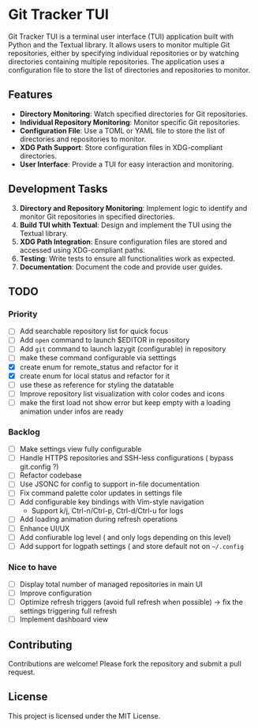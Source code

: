 # Git Tracker TUI

Git Tracker TUI is a terminal user interface (TUI) application built with Python and the Textual library. It allows users to monitor multiple Git repositories, either by specifying individual repositories or by watching directories containing multiple repositories. The application uses a configuration file to store the list of directories and repositories to monitor.

## Features

- **Directory Monitoring**: Watch specified directories for Git repositories.
- **Individual Repository Monitoring**: Monitor specific Git repositories.
- **Configuration File**: Use a TOML or YAML file to store the list of directories and repositories to monitor.
- **XDG Path Support**: Store configuration files in XDG-compliant directories.
- **User Interface**: Provide a TUI for easy interaction and monitoring.

## Development Tasks

3. **Directory and Repository Monitoring**: Implement logic to identify and monitor Git repositories in specified directories.
4. **Build TUI whith Textual**: Design and implement the TUI using the Textual library.
5. **XDG Path Integration**: Ensure configuration files are stored and accessed using XDG-compliant paths.
6. **Testing**: Write tests to ensure all functionalities work as expected.
7. **Documentation**: Document the code and provide user guides.

## TODO

### Priority

- [ ] Add searchable repository list for quick focus
- [ ] Add `open` command to launch $EDITOR in repository
- [ ] Add `git` command to launch lazygit (configurable) in repository
- [ ] make these command configurable via setttings
- [x] create enum for remote_status and refactor for it
- [x] create enum for local status and refactor for it
- [ ] use these as reference for styling the datatable
- [ ] Improve repository list visualization with color codes and icons
- [ ] make the first load not show error but keep empty with a loading animation under infos are ready

### Backlog

- [ ] Make settings view fully configurable
- [ ] Handle HTTPS repositories and SSH-less configurations ( bypass git.config ?)
- [ ] Refactor codebase
- [ ] Use JSONC for config to support in-file documentation
- [ ] Fix command palette color updates in settings file
- [ ] Add configurable key bindings with Vim-style navigation
  - Support k/j, Ctrl-n/Ctrl-p, Ctrl-d/Ctrl-u for logs
- [ ] Add loading animation during refresh operations
- [ ] Enhance UI/UX
- [ ] Add confiurable log level ( and only logs depending on this level)
- [ ] Add support for logpath settings ( and store default not on `~/.config`

### Nice to have

- [ ] Display total number of managed repositories in main UI
- [ ] Improve configuration
- [ ] Optimize refresh triggers (avoid full refresh when possible) -> fix the settings triggering full refresh
- [ ] Implement dashboard view

## Contributing

Contributions are welcome! Please fork the repository and submit a pull request.

## License

This project is licensed under the MIT License.
